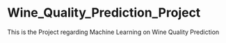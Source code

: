 # Wine_Quality_Prediction_Project
This is the Project regarding Machine Learning on Wine Quality Prediction
